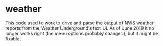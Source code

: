 # weather

This code used to work to drive and parse the output of NWS weather reports
from the Weather Underground's text UI. As of June 2019 it no longer works
right (the menu options probably changed), but it might be fixable.
